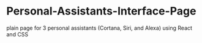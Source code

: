 # Personal-Assistants-Interface-Page
plain page for 3 personal assistants (Cortana, Siri, and Alexa) using React and CSS 
